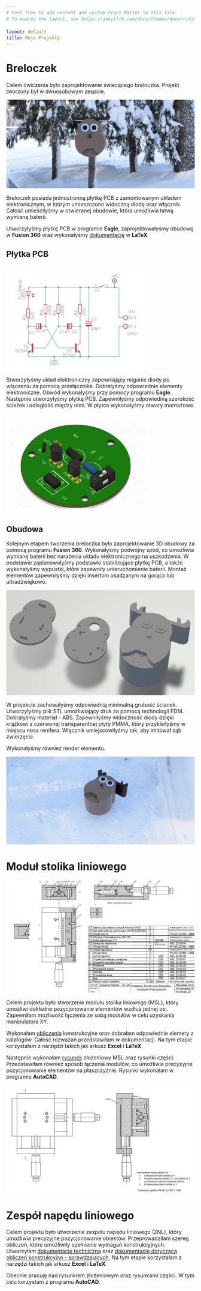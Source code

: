 ```yaml
---
# Feel free to add content and custom Front Matter to this file.
# To modify the layout, see https://jekyllrb.com/docs/themes/#overriding-theme-defaults

layout: default
title: Moje Projekty
---
```


# Breloczek

Celem ćwiczenia było zaprojektowanie świecącego breloczka. Projekt tworzony był w dwuosobowym zespole. 

![Render breloczka](/images/breloczek_render.png)

Breloczek posiada jednostronną płytkę PCB z zamontowanym układem elektronicznym, w którym umieszczono widoczną diodę oraz włącznik. Całość umieściłyśmy w otwieranej obudowie, która umożliwia łatwą wymianę baterii.

Utworzyłyśmy płytkę PCB w programie **Eagle**, zaprojektowałyśmy obudowę w **Fusion 360** oraz wykonałyśmy [dokumentację](/images/Breloczek_Pamula_Mierzejewska.pdf) w **LaTeX**.

## Płytka PCB

![Układ elektroniczny](/images/breloczek_uklad.png)

Stworzyłyśmy układ elektroniczny zapewniający miganie diody po włączeniu za pomocą przełącznika. Dobrałyśmy odpowiednie elementy elektroniczne. Obwód wykonałyśmy przy pomocy programu **Eagle**.  Następnie utworzyłyśmy płytkę PCB. Zapewniłyśmy odpowiednią szerokość ścieżek i odległość między nimi. W płytce wykonałyśmy otwory montażowe.

![Płytka PCB](/images/breloczek_PCB.png)

## Obudowa
Kolejnym etapem tworzenia breloczka było zaprojektowanie 3D obudowy za pomocą programu **Fusion 360**. Wykonałyśmy podwójny spód, co umożliwia wymianę baterii bez narażenia układu elektronicznego na uszkodzenia. W podstawie zaplanowałyśmy podstawki stabilizujące płytkę PCB, a także wykonałyśmy wypustki, które zapewniły unieruchomienie baterii. Montaż elementów zapewniłyśmy dzięki insertom osadzanym na gorąco lub ultradźwiękowo.

![Widok STL](/images/breloczek_stl.png)

W projekcie zachowałyśmy odpowiednią minimalną grubość ścianek. Utworzyłyśmy plik STL umożliwiający druk za pomocą technologii FDM. Dobrałyśmy materiał - ABS. Zapewniłyśmy widoczność diody dzięki krążkowi z czerwonej transparentnej płyty PMMA, który przykleiłyśmy w miejscu nosa renifera. Włącznik umiejscowiłyśmy tak, aby imitował ząb zwierzęcia.

Wykonałyśmy również render elementu.

![Render breloczka](/images/breloczek_render_2.png)


# Moduł stolika liniowego

![Rysunek złożeniowy](/images/MSL_rys_zlozeniowy.png)

Celem projektu było stworzenie modułu stolika liniowego (MSL), który umożliwi dokładne pozycjonowanie elementów wzdłuż jednej osi. Zapewniłam możliwość łączenia ze sobą modułów w celu uzyskania manipulatora XY. 

Wykonałam [obliczenia](/images/MSL-22_Pamula_obliczenia.pdf) konstrukcyjne oraz dobrałam odpowiednie elemety z katalogów. Całość rozważań przedstawiłam w dokumentacji. Na tym etapie korzystałam z narzędzi takich jak arkusz **Excel** i **LaTeX**.

Następnie wykonałam [rysunek](/images/MSL-22_Pamula_rysunek.pdf) złożeniowy MSL oraz rysunki części. Przedstawiłam również sposób łączenia modułów, co umożliwia precyzyjne pozycjonowanie elementów na płaszczyźnie. Rysunki wykonałam w programie **AutoCAD**.

![Rysunek łączenie](/images/MSL_rys_laczenie.png)


# Zespół napędu liniowego

Celem projektu było utworzenie zespołu napędu liniowego (ZNL), który umożliwia precyzyjne pozycjonowanie obiektów. Przeprowadziłam szereg obliczeń, które umożliwiły spełnienie wymagań konstrukcyjnych. Utworzyłam [dokumentację techniczną](/images/ZNL-23_Pamula_obliczenia_1.pdf) oraz [dokumentację dotyczącą obliczeń konstrukcyjno - sprawdzających](/images/ZNL-23_Pamula_obliczenia_2.pdf). Na tym etapie korzystałam z narzędzi takich jak arkusz **Excel** i **LaTeX**.

Obecnie pracuję nad rysunkiem złożeniowym oraz rysunkami części. W tym celu korzystam z programu **AutoCAD**.
